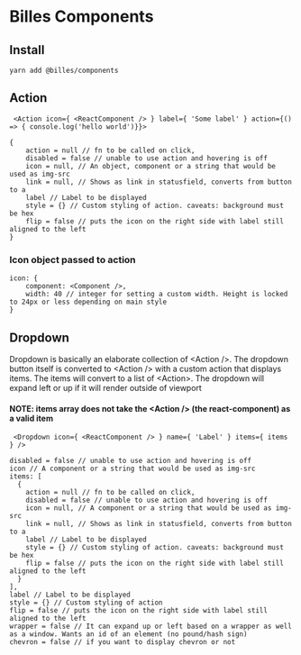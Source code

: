 # Billes Components
## Install
```
yarn add @billes/components
```
## Action
```
 <Action icon={ <ReactComponent /> } label={ 'Some label' } action={() => { console.log('hello world')}}>
```
```
{
    action = null // fn to be called on click,
    disabled = false // unable to use action and hovering is off
    icon = null, // An object, component or a string that would be used as img-src
    link = null, // Shows as link in statusfield, converts from button to a
    label // Label to be displayed
    style = {} // Custom styling of action. caveats: background must be hex
    flip = false // puts the icon on the right side with label still aligned to the left 
}
```
### Icon object passed to action
```
icon: {
    component: <Component />,
    width: 40 // integer for setting a custom width. Height is locked to 24px or less depending on main style
}
```
## Dropdown
Dropdown is basically an elaborate collection of \<Action />.
The dropdown button itself is converted to \<Action /> with a custom action that displays items. The items will convert to a list of \<Action>.
The dropdown will expand left or up if it will render outside of viewport
#### NOTE: items array does not take the \<Action /> (the react-component) as a valid item
```
 <Dropdown icon={ <ReactComponent /> } name={ 'Label' } items={ items } />
```
```
disabled = false // unable to use action and hovering is off
icon // A component or a string that would be used as img-src
items: [
  {
    action = null // fn to be called on click,
    disabled = false // unable to use action and hovering is off
    icon = null, // A component or a string that would be used as img-src
    link = null, // Shows as link in statusfield, converts from button to a
    label // Label to be displayed
    style = {} // Custom styling of action. caveats: background must be hex
    flip = false // puts the icon on the right side with label still aligned to the left 
  }
],
label // Label to be displayed
style = {} // Custom styling of action
flip = false // puts the icon on the right side with label still aligned to the left 
wrapper = false // It can expand up or left based on a wrapper as well as a window. Wants an id of an element (no pound/hash sign)
chevron = false // if you want to display chevron or not 
```
